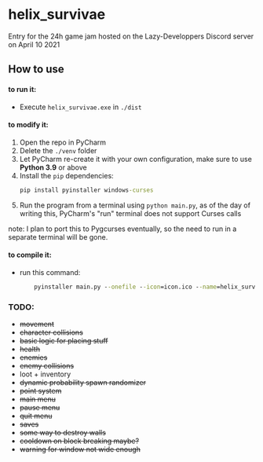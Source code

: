 # helix_survivae
Entry for the 24h game jam hosted on the Lazy-Developpers Discord server on April 10 2021

## How to use
#### to run it:
- Execute `helix_survivae.exe` in `./dist`

#### to modify it:
1. Open the repo in PyCharm
2. Delete the `./venv` folder
3. Let PyCharm re-create it with your own configuration, make sure to use **Python 3.9** or above
4. Install the `pip` dependencies:
    ```cmd
    pip install pyinstaller windows-curses
    ```
5. Run the program from a terminal using `python main.py`, as of the day of writing this, PyCharm's "run" terminal does not support Curses calls

note: I plan to port this to Pygcurses eventually, so the need to run in a separate terminal will be gone.

#### to compile it:
- run this command:
    ```cmd
        pyinstaller main.py --onefile --icon=icon.ico --name=helix_survivae
    ```

### TODO:
- ~~movement~~
- ~~character collisions~~
- ~~basic logic for placing stuff~~
- ~~health~~
- ~~enemies~~
- ~~enemy collisions~~
- loot + inventory
- ~~dynamic probability spawn randomizer~~
- ~~point system~~
- ~~main menu~~
- ~~pause menu~~
- ~~quit menu~~
- ~~saves~~
- ~~some way to destroy walls~~
- ~~cooldown on block breaking maybe?~~
- ~~warning for window not wide enough~~
 